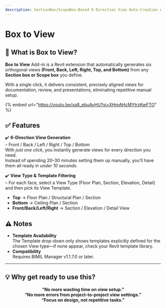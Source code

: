 ```yaml
---
description: SectionBox/ScopeBox-Based 6 Direction View Auto-Creation Add-in
---
```


# Box to View

## 📌 **What is Box to View?**

**Box to View** Add-in is a Revit extension that automatically generates six orthogonal views **(Front, Back, Left, Right, Top, and Bottom)** from any **Section box or Scope box** you define.

With a single click, it delivers consistent, precisely aligned views for documentation, review, and presentations, eliminating repetitive manual setup.

{% embed url="https://youtu.be/xa8_ebuAyHU?si=XHmAHcMYtrzKwFTO" %}

## ✅ Features

✔️ **6-Direction View Generation**\
–  Front / Back / Left / Right / Top / Bottom\
With _just one click_, you instantly generate views for every direction you need.\
Instead of spending 20–30 minutes setting them up manually, you’ll have them all ready in _under 10 seconds_.

✔️ **View Type & Template Filtering**\
– For each face, select a View Type (Floor Plan, Section, Elevation, Detail) and then pick its View Template.

* **Top** → Floor Plan / Structural Plan / Section
* **Bottom** → Ceiling Plan / Section
* **Front/Back/Left/Right** → Section / Elevation / Detail View

## ⚠️ Notes

* **Template Availability**\
  The Template drop-down only shows templates explicitly defined for the chosen View type—if none appear, check your Revit template library.
* **Compatibility**\
  Requires BIMIL Manager v1.1.7.0 or later.

***

## 💡 **Why get ready to use this?**

<h4 align="center">“No more wasting time on view setup.”<br>“No more errors from project-to-project view settings.”<br>“Focus on design, not repetitive tasks.”</h4>
